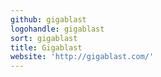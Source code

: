 ```yaml
---
github: gigablast
logohandle: gigablast
sort: gigablast
title: Gigablast
website: 'http://gigablast.com/'
---
```

